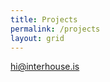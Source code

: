 ```yaml
---
title: Projects
permalink: /projects
layout: grid
---
```


[hi@interhouse.is](mailto:hi@interhouse.is)